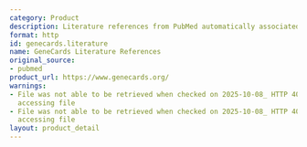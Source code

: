```yaml
---
category: Product
description: Literature references from PubMed automatically associated with genes
format: http
id: genecards.literature
name: GeneCards Literature References
original_source:
- pubmed
product_url: https://www.genecards.org/
warnings:
- File was not able to be retrieved when checked on 2025-10-08_ HTTP 403 error when
  accessing file
- File was not able to be retrieved when checked on 2025-10-08_ HTTP 403 error when
  accessing file
layout: product_detail
---
```

